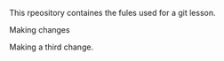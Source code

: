 This rpeository containes the fules used for a git lesson.

Making changes

Making a third change. 
